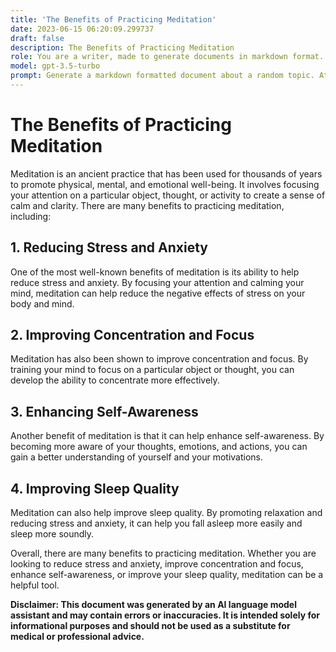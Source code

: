 ```yaml
---
title: 'The Benefits of Practicing Meditation'
date: 2023-06-15 06:20:09.299737
draft: false
description: The Benefits of Practicing Meditation
role: You are a writer, made to generate documents in markdown format. It is very important that all of the documents you generate are in valid markdown format.
model: gpt-3.5-turbo
prompt: Generate a markdown formatted document about a random topic. At the bottom, include a disclaimer explaining that the document was generated by you. The first line of the document should be the title. Make sure that the entire document is in proper markdown format, using a mix of various tags to make the document visually appealing.
---
```


# The Benefits of Practicing Meditation

Meditation is an ancient practice that has been used for thousands of years to promote physical, mental, and emotional well-being. It involves focusing your attention on a particular object, thought, or activity to create a sense of calm and clarity. There are many benefits to practicing meditation, including:

## 1. Reducing Stress and Anxiety

One of the most well-known benefits of meditation is its ability to help reduce stress and anxiety. By focusing your attention and calming your mind, meditation can help reduce the negative effects of stress on your body and mind.

## 2. Improving Concentration and Focus

Meditation has also been shown to improve concentration and focus. By training your mind to focus on a particular object or thought, you can develop the ability to concentrate more effectively.

## 3. Enhancing Self-Awareness

Another benefit of meditation is that it can help enhance self-awareness. By becoming more aware of your thoughts, emotions, and actions, you can gain a better understanding of yourself and your motivations.

## 4. Improving Sleep Quality

Meditation can also help improve sleep quality. By promoting relaxation and reducing stress and anxiety, it can help you fall asleep more easily and sleep more soundly.

Overall, there are many benefits to practicing meditation. Whether you are looking to reduce stress and anxiety, improve concentration and focus, enhance self-awareness, or improve your sleep quality, meditation can be a helpful tool.

**Disclaimer: This document was generated by an AI language model assistant and may contain errors or inaccuracies. It is intended solely for informational purposes and should not be used as a substitute for medical or professional advice.**